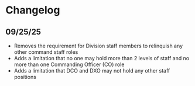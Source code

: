 # Changelog
## 09/25/25

- Removes the requirement for Division staff members to relinquish any other command staff roles
- Adds a limitation that no one may hold more than 2 levels of staff and no more than one Commanding Officer (CO) role
- Adds a limitation that DCO and DXO may not hold any other staff positions
